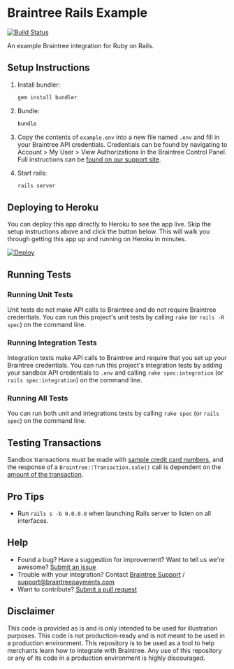 # Braintree Rails Example

[![Build Status](https://travis-ci.org/braintree/braintree_rails_example.svg?branch=master)](https://travis-ci.org/braintree/braintree_rails_example)

An example Braintree integration for Ruby on Rails.

## Setup Instructions

1. Install bundler:

    ```sh
    gem install bundler
    ```

2. Bundle:

    ```sh
    bundle
    ```

3. Copy the contents of `example.env` into a new file named `.env` and fill in your Braintree API credentials. Credentials can be found by navigating to Account > My User > View Authorizations in the Braintree Control Panel. Full instructions can be [found on our support site](https://articles.braintreepayments.com/control-panel/important-gateway-credentials#api-credentials).

4. Start rails:

    ```sh
    rails server
    ```

## Deploying to Heroku

You can deploy this app directly to Heroku to see the app live. Skip the setup instructions above and click the button below. This will walk you through getting this app up and running on Heroku in minutes.

[![Deploy](https://www.herokucdn.com/deploy/button.svg)](https://heroku.com/deploy?template=https://github.com/eduardo/braintree_rails_example&env[BT_ENVIRONMENT]=sandbox)

## Running Tests

### Running Unit Tests

Unit tests do not make API calls to Braintree and do not require Braintree credentials. You can run this project's unit tests by
calling `rake` (or `rails -R spec`) on the command line.

### Running Integration Tests

Integration tests make API calls to Braintree and require that you set up your Braintree credentials. You can run this project's integration tests by adding your sandbox API credentials to `.env` and calling `rake spec:integration` (or `rails spec:integration`) on the command line.

### Running All Tests

You can run both unit and integrations tests by calling `rake spec` (or `rails spec`) on the command line.

## Testing Transactions

Sandbox transactions must be made with [sample credit card numbers](https://developers.braintreepayments.com/reference/general/testing/ruby#credit-card-numbers), and the response of a `Braintree::Transaction.sale()` call is dependent on the [amount of the transaction](https://developers.braintreepayments.com/reference/general/testing/ruby#test-amounts).

## Pro Tips

 * Run `rails s -b 0.0.0.0` when launching Rails server to listen on all interfaces.

## Help

 * Found a bug? Have a suggestion for improvement? Want to tell us we're awesome? [Submit an issue](https://github.com/braintree/braintree_rails_example/issues)
 * Trouble with your integration? Contact [Braintree Support](https://support.braintreepayments.com/) / support@braintreepayments.com
 * Want to contribute? [Submit a pull request](https://help.github.com/articles/creating-a-pull-request)

## Disclaimer

This code is provided as is and is only intended to be used for illustration purposes. This code is not production-ready and is not meant to be used in a production environment. This repository is to be used as a tool to help merchants learn how to integrate with Braintree. Any use of this repository or any of its code in a production environment is highly discouraged.
